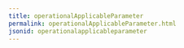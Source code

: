 ```yaml
---
title: operationalApplicableParameter
permalink: operationalApplicableParameter.html
jsonid: operationalapplicableparameter
---
```

